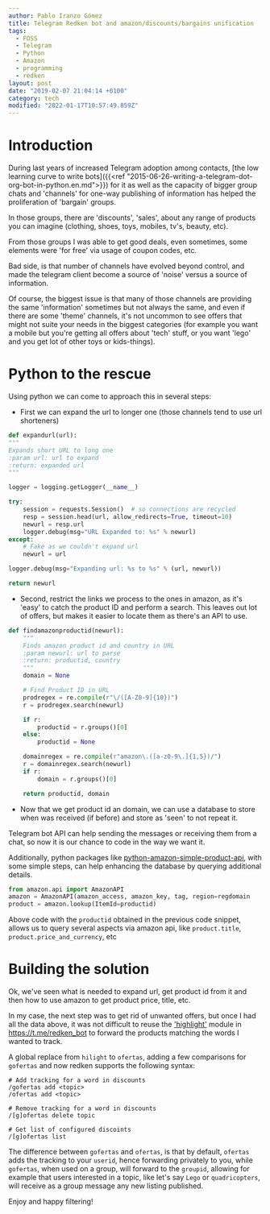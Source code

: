 ```yaml
---
author: Pablo Iranzo Gómez
title: Telegram Redken bot and amazon/discounts/bargains unification
tags:
  - FOSS
  - Telegram
  - Python
  - Amazon
  - programming
  - redken
layout: post
date: "2019-02-07 21:04:14 +0100"
category: tech
modified: "2022-01-17T10:57:49.859Z"
---
```


# Introduction

During last years of increased Telegram adoption among contacts, [the low learning curve to write bots]({{<ref "2015-06-26-writing-a-telegram-dot-org-bot-in-python.en.md">}}) for it as well as the capacity of bigger group chats and 'channels' for one-way publishing of information has helped the proliferation of 'bargain' groups.

In those groups, there are 'discounts', 'sales', about any range of products you can imagine (clothing, shoes, toys, mobiles, tv's, beauty, etc).

From those groups I was able to get good deals, even sometimes, some elements were 'for free' via usage of coupon codes, etc.

Bad side, is that number of channels have evolved beyond control, and made the telegram client become a source of 'noise' versus a source of information.

Of course, the biggest issue is that many of those channels are providing the same 'information' sometimes but not always the same, and even if there are some 'theme' channels, it's not uncommon to see offers that might not suite your needs in the biggest categories (for example you want a mobile but you're getting all offers about 'tech' stuff, or you want 'lego' and you get lot of other toys or kids-things).

# Python to the rescue

Using python we can come to approach this in several steps:

- First we can expand the url to longer one (those channels tend to use url shorteners)

```py
def expandurl(url):
"""
Expands short URL to long one
:param url: url to expand
:return: expanded url
"""

logger = logging.getLogger(__name__)

try:
    session = requests.Session()  # so connections are recycled
    resp = session.head(url, allow_redirects=True, timeout=10)
    newurl = resp.url
    logger.debug(msg="URL Expanded to: %s" % newurl)
except:
    # Fake as we couldn't expand url
    newurl = url

logger.debug(msg="Expanding url: %s to %s" % (url, newurl))

return newurl
```

- Second, restrict the links we process to the ones in amazon, as it's 'easy' to catch the product ID and perform a search. This leaves out lot of offers, but makes it easier to locate them as there's an API to use.

```py
def findamazonproductid(newurl):
    """
    Finds amazon product id and country in URL
    :param newurl: url to parse
    :return: productid, country
    """
    domain = None

    # Find Product ID in URL
    prodregex = re.compile(r"\/([A-Z0-9]{10})")
    r = prodregex.search(newurl)

    if r:
        productid = r.groups()[0]
    else:
        productid = None

    domainregex = re.compile(r"amazon\.([a-z0-9\.]{1,5})/")
    r = domainregex.search(newurl)
    if r:
        domain = r.groups()[0]

    return productid, domain
```

- Now that we get product id an domain, we can use a database to store when was received (if before) and store as 'seen' to not repeat it.

Telegram bot API can help sending the messages or receiving them from a chat, so now it is our chance to code in the way we want it.

Additionally, python packages like [python-amazon-simple-product-api](https://github.com/yoavaviram/python-amazon-simple-product-api), with some simple steps, can help enhancing the database by querying additional details.

```py
from amazon.api import AmazonAPI
amazon = AmazonAPI(amazon_access, amazon_key, tag, region=regdomain
product = amazon.lookup(ItemId=productid)
```

Above code with the `productid` obtained in the previous code snippet, allows us to query several aspects via amazon api, like `product.title`, `product.price_and_currency`, etc

# Building the solution

Ok, we've seen what is needed to expand url, get product id from it and then how to use amazon to get product price, title, etc.

In my case, the next step was to get rid of unwanted offers, but once I had all the data above, it was not difficult to reuse the ['highlight'](https://github.com/iranzo/stampython/blob/master/stampy/plugin/highlight.py) module in <https://t.me/redken_bot> to forward the products matching the words I wanted to track.

A global replace from `hilight` to `ofertas`, adding a few comparisons for `gofertas` and now redken supports the following syntax:

```
# Add tracking for a word in discounts
/gofertas add <topic>
/ofertas add <topic>

# Remove tracking for a word in discounts
/[g]ofertas delete topic

# Get list of configured discoints
/[g]ofertas list
```

The difference between `gofertas` and `ofertas`, is that by default, `ofertas` adds the tracking to your `userid`, hence forwarding privately to you, while `gofertas`, when used on a group, will forward to the `groupid`, allowing for example that users interested in a topic, like let's say `Lego` or `quadricopters`, will receive as a group message any new listing published.

Enjoy and happy filtering!
